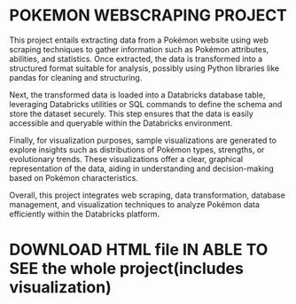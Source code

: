 # POKEMON WEBSCRAPING PROJECT

This project entails extracting data from a Pokémon website using web scraping techniques to gather information such as Pokémon attributes, abilities, and statistics. Once extracted, the data is transformed into a structured format suitable for analysis, possibly using Python libraries like pandas for cleaning and structuring.

Next, the transformed data is loaded into a Databricks database table, leveraging Databricks utilities or SQL commands to define the schema and store the dataset securely. This step ensures that the data is easily accessible and queryable within the Databricks environment.

Finally, for visualization purposes, sample visualizations are generated to explore insights such as distributions of Pokémon types, strengths, or evolutionary trends. These visualizations offer a clear, graphical representation of the data, aiding in understanding and decision-making based on Pokémon characteristics.

Overall, this project integrates web scraping, data transformation, database management, and visualization techniques to analyze Pokémon data efficiently within the Databricks platform.


# DOWNLOAD HTML file IN ABLE TO SEE the whole project(includes visualization)
